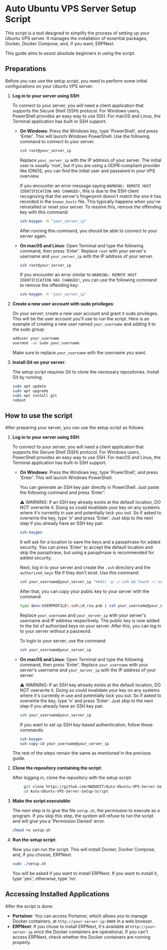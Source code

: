 # Auto Ubuntu VPS Server Setup Script

This script is a tool designed to simplify the process of setting up your Ubuntu VPS server. It manages the installation of essential packages, Docker, Docker Compose, and, if you want, ERPNext.

This guide aims to assist absolute beginners in using the script.

## Preparations

Before you can use the setup script, you need to perform some initial configurations on your Ubuntu VPS server:

1. **Log in to your server using SSH**:

    To connect to your server, you will need a client application that supports the Secure Shell (SSH) protocol. For Windows users, PowerShell provides an easy way to use SSH. For macOS and Linux, the Terminal application has built-in SSH support.

    - **On Windows**: Press the Windows key, type 'PowerShell', and press 'Enter'. This will launch Windows PowerShell. Use the following command to connect to your server:

        ```bash
        ssh root@your_server_ip
        ```

        Replace `your_server_ip` with the IP address of your server. The initial user is usually 'root', but if you are using a GDPR-compliant provider like IONOS, you can find the initial user and password in your VPS overview.

        If you encounter an error message saying `WARNING: REMOTE HOST IDENTIFICATION HAS CHANGED!`, this is due to the SSH client recognizing that the server's fingerprint doesn't match the one it has recorded in the `known_hosts` file. This typically happens when you've reinstalled or reset your server. To resolve this, remove the offending key with this command:

        ```bash
        ssh-keygen -R "your_server_ip"
        ```

        After running this command, you should be able to connect to your server again.

    - **On macOS and Linux**: Open Terminal and type the following command, then press 'Enter'. Replace `root` with your server's username and `your_server_ip` with the IP address of your server.

        ```bash
        ssh root@your_server_ip
        ```

        If you encounter an error similar to `WARNING: REMOTE HOST IDENTIFICATION HAS CHANGED!`, you can use the following command to remove the offending key:

        ```bash
        ssh-keygen -R "your_server_ip"
        ```

2. **Create a new user account with sudo privileges**:

   On your server, create a new user account and grant it sudo privileges. This will be the user account you'll use to run the script. Here is an example of creating a new user named `your_username` and adding it to the sudo group:

   ```bash
   adduser your_username
   usermod -aG sudo your_username
   ```

   Make sure to replace `your_username` with the username you want.

3. **Install Git on your server**:

   The setup script requires Git to clone the necessary repositories. Install Git by running:

   ```bash
   sudo apt update
   sudo apt upgrade
   sudo apt install git
   reboot
   ```

## How to use the script

After preparing your server, you can use the setup script as follows:

1. **Log in to your server using SSH**:

    To connect to your server, you will need a client application that supports the Secure Shell (SSH) protocol. For Windows users, PowerShell provides an easy way to use SSH. For macOS and Linux, the Terminal application has built-in SSH support.

    - **On Windows**: Press the Windows key, type 'PowerShell', and press 'Enter'. This will launch Windows PowerShell.

        You can generate an SSH key pair directly in PowerShell. Just paste the following command and press 'Enter':

        ⚠️ WARNING: If an SSH key already exists at the default location, DO NOT overwrite it. Doing so could invalidate your key on any systems where it's currently in use and potentially lock you out. So if asked to overwirte the key, type 'n' and press 'Enter'.
        Just skip to the next step if you already have an SSH key pair.

        ```bash
        ssh-keygen
        ```

        It will ask for a location to save the keys and a passphrase for added security. You can press 'Enter' to accept the default location and skip the passphrase, but using a passphrase is recommended for added security.

        Next, log in to your server and create the `.ssh` directory and the `authorized_keys` file if they don't exist. Use this command:

        ```bash
        ssh your_username@your_server_ip "mkdir -p ~/.ssh && touch ~/.ssh/authorized_keys"
        ```

        After that, you can copy your public key to your server with the command:

        ```bash
        type $env:USERPROFILE\.ssh\id_rsa.pub | ssh your_username@your_server_ip "cat >> .ssh/authorized_keys"
        ```

        Replace `your_username` and `your_server_ip` with your server's username and IP address respectively. The public key is now added to the list of authorized keys on your server. After this, you can log in to your server without a password.

        To login to your server, use the command:

        ```bash
        ssh your_username@your_server_ip
        ```

    - **On macOS and Linux**: Open Terminal and type the following command, then press 'Enter'. Replace `your_username` with your server's username and `your_server_ip` with the IP address of your server.

        ⚠️ WARNING: If an SSH key already exists at the default location, DO NOT overwrite it. Doing so could invalidate your key on any systems where it's currently in use and potentially lock you out. So if asked to overwirte the key, type 'n' and press 'Enter'.
        Just skip to the next step if you already have an SSH key pair.

        ```bash
        ssh your_username@your_server_ip
        ```

        If you want to set up SSH key-based authentication, follow these commands:

        ```bash
        ssh-keygen
        ssh-copy-id your_username@your_server_ip
        ```

    The rest of the steps remain the same as mentioned in the previous guide.

2. **Clone the repository containing the script**:

   After logging in, clone the repository with the setup script:

   ```bash
        git clone https://github.com/NADOOIT/Auto-Ubuntu-VPS-Server-Setup-Script.git
        cd Auto-Ubuntu-VPS-Server-Setup-Script
   ```

3. **Make the script executable**:

   The next step is to give the file `setup.sh`, the permission to execute as a program. If you skip this step, the system will refuse to run the script and will give you a 'Permission Denied' error.

   ```bash
   chmod +x setup.sh
   ```

4. **Run the setup script**:

   Now you can run the script. This will install Docker, Docker Compose, and, if you choose, ERPNext.

   ```bash
   sudo ./setup.sh
   ```

   You will be asked if you want to install ERPNext. If you want to install it, type 'yes'; otherwise, type 'no'.

## Accessing Installed Applications

After the script is done:

- **Portainer**: You can access Portainer, which allows you to manage Docker containers, at `http://your-server-ip:9000` in a web browser.
- **ERPNext**: If you chose to install ERPNext, it's available at `http://your-server-ip` once the Docker containers are operational. If you can't access ERPNext, check whether the Docker containers are running properly.
